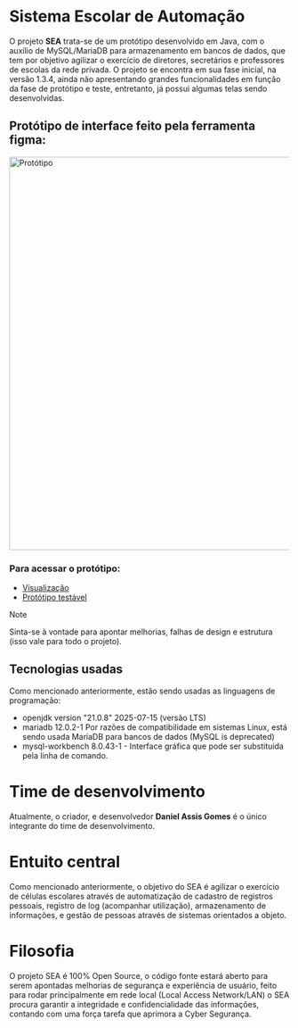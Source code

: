 # Sistema Escolar de Automação

O projeto **SEA** trata-se de um protótipo desenvolvido em Java, com o auxílio de MySQL/MariaDB para armazenamento em bancos de dados, 
que tem por objetivo agilizar o exercício de diretores, secretários e professores de escolas da rede privada.
O projeto se encontra em sua fase inicial, na versão 1.3.4, ainda não apresentando grandes funcionalidades em função da fase de protótipo e teste,
entretanto, já possui algumas telas sendo desenvolvidas.

## Protótipo de interface feito pela ferramenta figma:
<img width="1303" height="705" alt="Protótipo" src="https://github.com/user-attachments/assets/6f201d60-6a27-4fd9-94ca-c36672b0b41a" />

### Para acessar o protótipo:
<ul>
  <li><a href="https://www.figma.com/design/UhcTiBQQQTfjzQ82azcG9l/Sistema-Escolar-de-Automa%C3%A7%C3%A3o?node-id=0-1&t=ReGlX3JELJXRH3mU-1">Visualização</a></li>
  <li><a href="https://www.figma.com/proto/UhcTiBQQQTfjzQ82azcG9l/Sistema-Escolar-de-Automa%C3%A7%C3%A3o?node-id=171-6&p=f&t=rTbHulMmtyy3WkGg-1&scaling=min-zoom&content-scaling=fixed&page-id=0%3A1&starting-point-node-id=171%3A6&show-proto-sidebar=1">Protótipo testável</a></li>
</ul>

> [!NOTE]
> Sinta-se à vontade para apontar melhorias, falhas de design e estrutura (isso vale para todo o projeto).

## Tecnologias usadas

Como mencionado anteriormente, estão sendo usadas as linguagens de programação:

<ul>
  <li>openjdk version "21.0.8" 2025-07-15 (versão LTS)</li>
  <li>mariadb 12.0.2-1 Por razões de compatibilidade em sistemas Linux, está sendo usada MariaDB para bancos de dados (MySQL is deprecated)</li>
  <li>mysql-workbench 8.0.43-1 - Interface gráfica que pode ser substituída pela linha de comando.</li>
</ul>

# Time de desenvolvimento

Atualmente, o criador, e desenvolvedor **Daniel Assis Gomes** é o único integrante do time de desenvolvimento.

# Entuito central

Como mencionado anteriormente, o objetivo do SEA é agilizar o exercício de células escolares através de automatização de cadastro de registros pessoais, registro de log (acompanhar utilização), armazenamento de informações, e gestão de pessoas através de sistemas orientados a objeto.

# Filosofia

O projeto SEA é 100% Open Source, o código fonte estará aberto para serem apontadas melhorias de segurança e experiência de usuário, feito para rodar principalmente em rede local (Local Access Network/LAN) o SEA procura garantir a integridade e confidencialidade das informações, contando com uma força tarefa que aprimora a Cyber Segurança.
